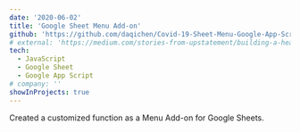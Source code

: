 ```yaml
---
date: '2020-06-02'
title: 'Google Sheet Menu Add-on'
github: 'https://github.com/daqichen/Covid-19-Sheet-Menu-Google-App-Script-'
# external: 'https://medium.com/stories-from-upstatement/building-a-headless-mobile-app-cms-from-scratch-bab2d17744d9'
tech:
  - JavaScript
  - Google Sheet
  - Google App Script
# company: ''
showInProjects: true
---
```


Created a customized function as a Menu Add-on for Google Sheets.
